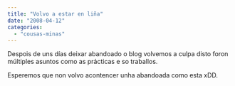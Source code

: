 ```yaml
---
title: "Volvo a estar en liña"
date: "2008-04-12"
categories: 
  - "cousas-minas"
---
```


Despois de uns días deixar abandoado o blog volvemos a culpa disto foron múltiples asuntos como as prácticas e so traballos.

Esperemos que non volvo acontencer unha abandoada como esta xDD.

